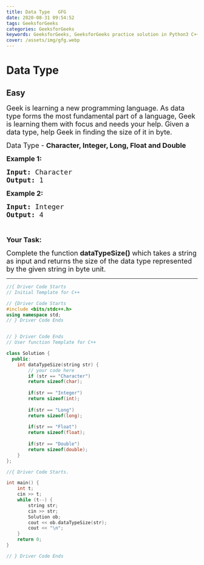 ```yaml
---
title: Data Type   GFG
date: 2020-08-31 09:54:52
tags: GeeksforGeeks
categories: GeeksforGeeks
keywords: GeeksforGeeks, GeeksforGeeks practice solution in Python3 C++ Java, Data Type - GFG solution
cover: /assets/img/gfg.webp
---
```



# Data Type
## Easy
<div class="problems_problem_content__Xm_eO"><p><span style="font-size:18px">Geek is learning a new programming language. As data type forms the most fundamental part of a language, Geek is learning them with focus and needs your help. Given a data type, help Geek in finding the size of it in byte.</span></p>

<p><span style="font-size:18px">Data Type - <strong>Character, Integer, Long, Float and Double</strong></span></p>

<p><span style="font-size:18px"><strong>Example 1:</strong></span></p>

<pre><span style="font-size:18px"><strong>Input:</strong> Character</span>
<span style="font-size:18px"><strong>Output:</strong> 1</span>
</pre>

<p><span style="font-size:18px"><strong>Example 2:</strong></span></p>

<pre><span style="font-size:18px"><strong>Input:</strong> Integer</span>
<span style="font-size:18px"><strong>Output:</strong> 4</span></pre>

<p>&nbsp;</p>

<p><span style="font-size:18px"><strong>Your Task:</strong></span></p>

<p><span style="font-size:18px">Complete the function <strong>dataTypeSize()</strong> which takes a string as input and returns&nbsp;the size of the data type represented by the given string in byte unit.</span></p>
</div>

---




```cpp
//{ Driver Code Starts
// Initial Template for C++

// {Driver Code Starts
#include <bits/stdc++.h>
using namespace std;
// } Driver Code Ends


// } Driver Code Ends
// User function Template for C++

class Solution {
  public:
    int dataTypeSize(string str) {
        // your code here
        if (str == "Character")
        return sizeof(char);
        
        if(str == "Integer") 
        return sizeof(int);
        
        if(str == "Long")
        return sizeof(long);
        
        if(str == "Float")
        return sizeof(float);
        
        if(str == "Double")
        return sizeof(double);
    }
};

//{ Driver Code Starts.

int main() {
    int t;
    cin >> t;
    while (t--) {
        string str;
        cin >> str;
        Solution ob;
        cout << ob.dataTypeSize(str);
        cout << "\n";
    }
    return 0;
}

// } Driver Code Ends
```

